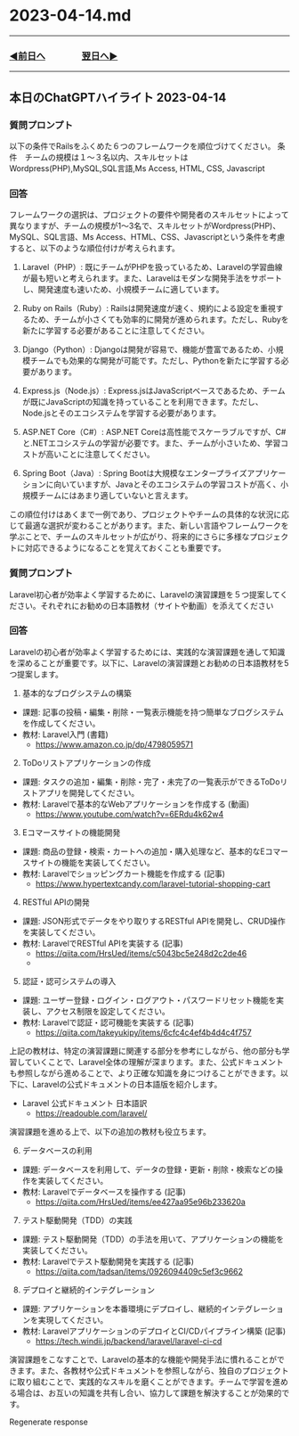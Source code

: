 # 2023-04-14.md

---
### [◀️前日へ](https://github.com/yuasys/chatty-journal/blob/main/2023/04/2023-04-13.md)&emsp;&emsp;&emsp;&emsp;[翌日へ▶️](https://github.com/yuasys/chatty-journal/blob/main/2023/04/2023-04-15.md)

---


本日のChatGPTハイライト 2023-04-14
--

### 質問プロンプト
以下の条件でRailsをふくめた６つのフレームワークを順位づけてください。
条件　チームの規模は１～３名以内、スキルセットはWordpress(PHP),MySQL,SQL言語,Ms Access, HTML, CSS, Javascript

### 回答
フレームワークの選択は、プロジェクトの要件や開発者のスキルセットによって異なりますが、チームの規模が1〜3名で、スキルセットがWordpress(PHP)、MySQL、SQL言語、Ms Access、HTML、CSS、Javascriptという条件を考慮すると、以下のような順位付けが考えられます。

1. Laravel（PHP）: 既にチームがPHPを扱っているため、Laravelの学習曲線が最も短いと考えられます。また、Laravelはモダンな開発手法をサポートし、開発速度も速いため、小規模チームに適しています。

1. Ruby on Rails（Ruby）: Railsは開発速度が速く、規約による設定を重視するため、チームが小さくても効率的に開発が進められます。ただし、Rubyを新たに学習する必要があることに注意してください。

1. Django（Python）: Djangoは開発が容易で、機能が豊富であるため、小規模チームでも効果的な開発が可能です。ただし、Pythonを新たに学習する必要があります。

1. Express.js（Node.js）: Express.jsはJavaScriptベースであるため、チームが既にJavaScriptの知識を持っていることを利用できます。ただし、Node.jsとそのエコシステムを学習する必要があります。

1. ASP.NET Core（C#）: ASP.NET Coreは高性能でスケーラブルですが、C#と.NETエコシステムの学習が必要です。また、チームが小さいため、学習コストが高いことに注意してください。

1. Spring Boot（Java）: Spring Bootは大規模なエンタープライズアプリケーションに向いていますが、Javaとそのエコシステムの学習コストが高く、小規模チームにはあまり適していないと言えます。

この順位付けはあくまで一例であり、プロジェクトやチームの具体的な状況に応じて最適な選択が変わることがあります。また、新しい言語やフレームワークを学ぶことで、チームのスキルセットが広がり、将来的にさらに多様なプロジェクトに対応できるようになることを覚えておくことも重要です。

### 質問プロンプト
Laravel初心者が効率よく学習するために、Laravelの演習課題を５つ提案してください。それぞれにお勧めの日本語教材（サイトや動画）を添えてください
### 回答
Laravelの初心者が効率よく学習するためには、実践的な演習課題を通して知識を深めることが重要です。以下に、Laravelの演習課題とお勧めの日本語教材を5つ提案します。

1. 基本的なブログシステムの構築

- 課題: 記事の投稿・編集・削除・一覧表示機能を持つ簡単なブログシステムを作成してください。
- 教材: Laravel入門 (書籍)
    - https://www.amazon.co.jp/dp/4798059571

2. ToDoリストアプリケーションの作成

- 課題: タスクの追加・編集・削除・完了・未完了の一覧表示ができるToDoリストアプリを開発してください。
- 教材: Laravelで基本的なWebアプリケーションを作成する (動画)
    - https://www.youtube.com/watch?v=6ERdu4k62w4
3. Eコマースサイトの機能開発

- 課題: 商品の登録・検索・カートへの追加・購入処理など、基本的なEコマースサイトの機能を実装してください。
- 教材: Laravelでショッピングカート機能を作成する (記事)
    - https://www.hypertextcandy.com/laravel-tutorial-shopping-cart

4. RESTful APIの開発

- 課題: JSON形式でデータをやり取りするRESTful APIを開発し、CRUD操作を実装してください。
- 教材: LaravelでRESTful APIを実装する (記事)
    - https://qiita.com/HrsUed/items/c5043bc5e248d2c2de46
    - 
5. 認証・認可システムの導入

- 課題: ユーザー登録・ログイン・ログアウト・パスワードリセット機能を実装し、アクセス制限を設定してください。
- 教材: Laravelで認証・認可機能を実装する (記事)
    - https://qiita.com/takeyukipy/items/6cfc4c4ef4b4d4c4f757

上記の教材は、特定の演習課題に関連する部分を参考にしながら、他の部分も学習していくことで、Laravel全体の理解が深まります。また、公式ドキュメントも参照しながら進めることで、より正確な知識を身につけることができます。以下に、Laravelの公式ドキュメントの日本語版を紹介します。

- Laravel 公式ドキュメント 日本語訳
    - https://readouble.com/laravel/

演習課題を進める上で、以下の追加の教材も役立ちます。

6. データベースの利用

- 課題: データベースを利用して、データの登録・更新・削除・検索などの操作を実装してください。
- 教材: Laravelでデータベースを操作する (記事)
    - https://qiita.com/HrsUed/items/ee427aa95e96b233620a
7. テスト駆動開発（TDD）の実践

- 課題: テスト駆動開発（TDD）の手法を用いて、アプリケーションの機能を実装してください。
- 教材: Laravelでテスト駆動開発を実践する (記事)
    - https://qiita.com/tadsan/items/0926094409c5ef3c9662
8. デプロイと継続的インテグレーション

- 課題: アプリケーションを本番環境にデプロイし、継続的インテグレーションを実現してください。
- 教材: LaravelアプリケーションのデプロイとCI/CDパイプライン構築 (記事)
    - https://tech.windii.jp/backend/laravel/laravel-ci-cd


演習課題をこなすことで、Laravelの基本的な機能や開発手法に慣れることができます。また、各教材や公式ドキュメントを参照しながら、独自のプロジェクトに取り組むことで、実践的なスキルを磨くことができます。チームで学習を進める場合は、お互いの知識を共有し合い、協力して課題を解決することが効果的です。





Regenerate response
